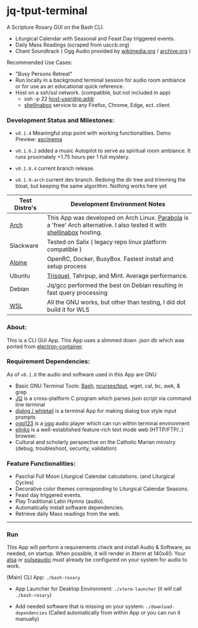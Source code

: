 # jq-tput-terminal

A Scripture Rosary GUI on the Bash CLI.

- Liturgical Calendar with Seasonal and Feast Day triggered events.
- Daily Mass Readings (scraped from usccb.org)
- Chant Soundtrack ( Ogg Audio provided by [wikimedia.org](https://commons.wikimedia.org) / [archive.org](archive.org) )

Recommended Use Cases:

- "Busy Persons Retreat"
- Run locally in a background terminal session for audio room ambiance or for use as an educational quick reference.
- Host on a ssh/ssl network. (compatible, but not included in app)
    - ssh -p 22 host-user@ip.addr
    - [shellinabox](https://code.google.com/archive/p/shellinabox/) service to any Firefox, Chrome, Edge, ect. client.

### Development Status and Milestones:

* ```v0.1.4``` Meaningful stop point with working functionalities. Demo Preview: [asciinema](https://asciinema.org/a/217793)

* ```v0.1.6.2``` added a music Autopilot to serve as spiritual room ambiance. It runs proximately +1.75 hours per 1 full mystery.

* ```v0.1.8.4``` current branch release.

* ```v0.1.9-arch``` current dev branch. Redoing the dir tree and trimming the bloat, but keeping the same algorithm. Nothing works here yet


| Test Distro's | Development Environment Notes |
| --- | --- |
| [Arch](https://wiki.archlinux.org/) | This App was developed on Arch Linux. [Parabola](https://wiki.parabola.nu/Category:Migration) is a 'free' Arch alternative. I also tested it with [shellinabox](https://aur.archlinux.org/packages/shellinabox-git/) hosting.|
| Slackware | Tested on Salix ( legacy repo linux platform compatible ) |
| [Alpine](https://alpinelinux.org/about/) | OpenRC, Docker, BusyBox. Fastest install and setup process |
| Ubuntu | [Trisquel](https://trisquel.info), Tahrpup, and Mint. Average performance. |
| Debian | Jq/gcc performed the best on Debian resulting in fast query processing |
| [WSL](https://docs.microsoft.com/en-us/windows/wsl/about) | All the GNU works, but other than testing, I did dot build it for WLS |

### About:

This is a CLI GUI App. This App uses a slimmed down .json db which was ported from [electron-container](https://github.com/mezcel/electron-container).

### Requirement Dependencies:

As of ```v0.1.8``` the audio and software used in this App are GNU

* Basic GNU Terminal Tools: [Bash](https://www.gnu.org/software/bash/), [ncurses/tput](https://ss64.com/bash/tput.html), wget, cal, bc, awk, & grep
* [JQ](https://stedolan.github.io/jq) is a cross-platform C program which parses json script via command line terminal
* [dialog / whiptail](http://linuxcommand.org/lc3_adv_dialog.php) is a terminal App for making dialog box style input prompts
* [ogg123](https://xiph.org/vorbis) is a [ogg](https://xiph.org/vorbis) audio player which can run within terminal environment
* [elinks](http://elinks.or.cz/) is a well-established feature-rich text mode web (HTTP/FTP/..) browser.
* Cultural and scholarly perspective on the Catholic Marian ministry (debug, troubleshoot, security, validation)

### Feature Functionalities:

* Paschal Full Moon Liturgical Calendar calculations. (and Liturgical Cycles)
* Decorative color themes corresponding to Liturgical Calendar Seasons.
* Feast day triggered events.
* Play Traditional Latin Hymns (audio).
* Automatically install software dependencies.
* Retrieve daily Mass readings from the web.

---

### Run

This App will perform a requirements check and install Audio & Software, as needed, on startup. When possible, it will render in Xterm at 140x40. Your [alsa](http://alsa-project.org/main/index.php/Main_Page) or [pulseaudio](https://www.freedesktop.org/wiki/Software/PulseAudio/) must already be configured on your system for audio to work.

(Main) CLI App: ```./bash-rosary```

- App Launcher for Desktop Environment: ```./xterm-launcher``` (it will call ```./bash-rosary```)

- Add needed software that is missing on your system: ```./download-dependencies``` (Called automatically from within App or you can run it manually)
